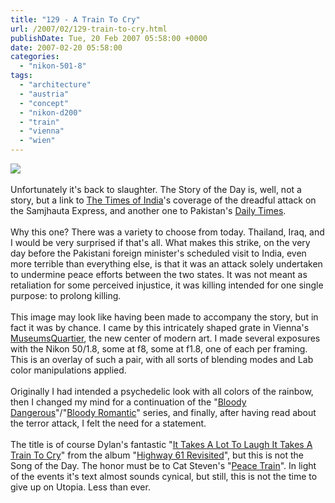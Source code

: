 ```yaml
---
title: "129 - A Train To Cry"
url: /2007/02/129-train-to-cry.html
publishDate: Tue, 20 Feb 2007 05:58:00 +0000
date: 2007-02-20 05:58:00
categories: 
  - "nikon-501-8"
tags: 
  - "architecture"
  - "austria"
  - "concept"
  - "nikon-d200"
  - "train"
  - "vienna"
  - "wien"
---
```

<a href="https://d25zfm9zpd7gm5.cloudfront.net/1200x1200/2007/20070219_164653_ps.jpg"><img src="https://d25zfm9zpd7gm5.cloudfront.net/0600x0600/2007/20070219_164653_ps.jpg"/></a><br/><br/>Unfortunately it's back to slaughter. The Story of the Day is, well, not a story, but a link to <a href="http://timesofindia.indiatimes.com/specialcoverage/1638565.cms" target="_blank">The Times of India</a>'s coverage of the dreadful attack on the Samjhauta Express, and another one to Pakistan's <a href="http://www.dailytimes.com.pk/default.asp?page=2007\02\20\story_20-2-2007_pg1_1" target="_blank">Daily Times</a>.<br/><br/>Why this one? There was a variety to choose from today. Thailand, Iraq, and I would be very surprised if that's all. What makes this strike, on the very day before the Pakistani foreign minister's scheduled visit to India, even more terrible than everything else, is that it was an attack solely undertaken to undermine peace efforts between the two states. It was not meant as retaliation for some perceived injustice, it was killing intended for one single purpose: to prolong killing.<br/><br/>This image may look like having been made to accompany the story, but in fact it was by chance. I came by this intricately shaped grate in Vienna's <a href="http://www.mqw.at/" target="_blank">MuseumsQuartier</a>, the new center of modern art. I made several exposures with the Nikon 50/1.8, some at f8, some at f1.8, one of each per framing. This is an overlay of such a pair, with all sorts of blending modes and Lab color manipulations applied.<br/><br/>Originally I had intended a psychedelic look with all colors of the rainbow, then I changed my mind for a continuation of the "<a href="/2007/02/118-bloody-dangerous.html" target="_blank">Bloody Dangerous</a>"/"<a href="/2007/02/123-bloody-romantic.html" target="_blank">Bloody Romantic</a>" series, and finally, after having read about the terror attack, I felt the need for a statement.<br/><br/>The title is of course Dylan's fantastic "<a href="http://www.lyricsandsongs.com/song/16794.html" target="_blank">It Takes A Lot To Laugh It Takes A Train To Cry</a>" from the album "<a href="http://www.amazon.com/Highway-61-Revisited-Bob-Dylan/dp/B00026WU82/sr=8-1/qid=1171991830/ref=pd_bbs_sr_1/103-9308389-6730253?ie=UTF8&s=music" target="_blank">Highway 61 Revisited</a>", but this is not the Song of the Day. The honor must be to Cat Steven's "<a href="http://www.allspirit.co.uk/peacetrain.html" target="_blank">Peace Train</a>". In light of the events it's text almost sounds cynical, but still, this is not the time to give up on Utopia. Less than ever.
